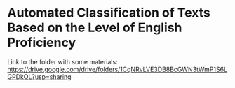 # Automated Classification of Texts Based on the Level of English Proficiency

Link to the folder with some materials: https://drive.google.com/drive/folders/1CqNRvLVE3DB8BcGWN3tWmP1S6LGPDkQL?usp=sharing
